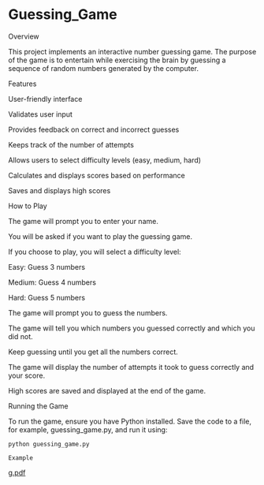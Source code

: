 # Guessing_Game

Overview


This project implements an interactive number guessing game. The purpose of the game is to entertain while exercising the brain by guessing a sequence of random numbers generated by the computer.



Features 


User-friendly interface

Validates user input

Provides feedback on correct and incorrect guesses

Keeps track of the number of attempts

Allows users to select difficulty levels (easy, medium, hard)

Calculates and displays scores based on performance

Saves and displays high scores



How to Play



The game will prompt you to enter your name.

You will be asked if you want to play the guessing game.

If you choose to play, you will select a difficulty level:


Easy: Guess 3 numbers

Medium: Guess 4 numbers

Hard: Guess 5 numbers


The game will prompt you to guess the numbers.

The game will tell you which numbers you guessed correctly and which you did not.

Keep guessing until you get all the numbers correct.

The game will display the number of attempts it took to guess correctly and your score.

High scores are saved and displayed at the end of the game.




Running the Game


To run the game, ensure you have Python installed. Save the code to a file, for example, guessing_game.py, and run it using:

    python guessing_game.py

    Example


   
[g.pdf](https://github.com/user-attachments/files/17514513/g.pdf)

